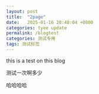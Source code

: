 ```yaml
---
layout: post
title:  "2page"
date:   2025-01-16 20:48:04 +0800
categories: tyee update
permalink: /blogtest
categories: 测试专用
tags: 测试标签
---
```

this is a test on this blog

测试一次啊多少 

哈哈哈哈
